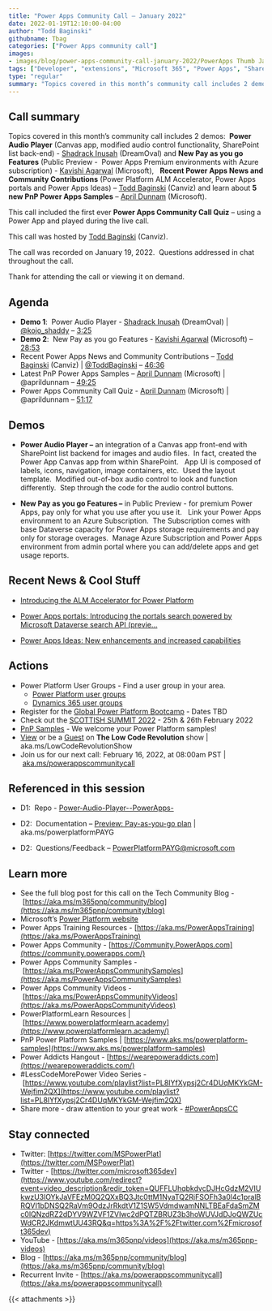 ```yaml
---
title: "Power Apps Community Call – January 2022"
date: 2022-01-19T12:10:00-04:00
author: "Todd Baginski"
githubname: Tbag
categories: ["Power Apps community call"]
images:
- images/blog/power-apps-community-call-january-2022/PowerApps Thumb January 2022.png
tags: ["Developer", "extensions", "Microsoft 365", "Power Apps", "SharePoint"]
type: "regular"
summary: "Topics covered in this month’s community call includes 2 demos:  Power Audio Player (Canvas app, modified audio control functionality, SharePoint list back-end) - Shadrack Inusah (DreamOval) and New Pay as you go Features (Public Preview -  Power Apps Premium environments with Azure subscription) - Kavishi Agarwal (Microsoft),  Recent Power Apps News and Community Contributions (Power Platform ALM Accelerator, Power Apps portals and Power Apps Ideas) – Todd Baginski (Canviz) and learn about 5 new PnP Power Apps Samples – April Dunnam (Microsoft).  This call included the first ever Power Apps Community Call Quiz – using a Power App and played during the live call.   This call was hosted by Todd Baginski (Canviz). The call was recorded on January 19, 2022.  Questions addressed in chat throughout the call."
---
```


## Call summary

Topics covered in this month’s community call includes 2 demos:  
**Power Audio Player** (Canvas app, modified audio control functionality, SharePoint list back-end) - [Shadrack Inusah](http://twitter.com/kojo_shaddy) (DreamOval) and 
**New Pay as you go Features** (Public Preview -  Power Apps Premium environments with Azure subscription) - [Kavishi Agarwal](https://www.linkedin.com/in/kavishi-agarwal-28507a51/) (Microsoft),  
**Recent Power Apps News and Community Contributions** (Power Platform ALM Accelerator, Power Apps portals and Power Apps Ideas) – [Todd Baginski](http://twitter.com/toddbaginski) (Canviz) and 
learn about **5 new PnP Power Apps Samples** – [April Dunnam](http://twitter.com/aprildunnam) (Microsoft).  

This call included the first ever **Power Apps Community Call Quiz** – using a Power App and played during the live call.   

This call was hosted by [Todd Baginski](http://twitter.com/toddbaginski) (Canviz). 

The call was recorded on January 19, 2022.  Questions addressed in chat throughout the call.   

Thank for attending the call or viewing it on demand. 

## Agenda

*   **Demo 1**:  Power Audio Player - [Shadrack Inusah](http://twitter.com/kojo_shaddy) (DreamOval) | [@kojo\_shaddy](/t5/user/viewprofilepage/user-id/1239826) – [3:25](https://youtu.be/ebT1Gi2Hzcs?t=205)
*   **Demo 2**:  New Pay as you go Features - [Kavishi Agarwal](https://www.linkedin.com/in/kavishi-agarwal-28507a51/) (Microsoft) – [28:53](https://youtu.be/ebT1Gi2Hzcs?t=1733)
*   Recent Power Apps News and Community Contributions – [Todd Baginski](http://twitter.com/toddbaginski) (Canviz) | [@ToddBaginski](/t5/user/viewprofilepage/user-id/720073) – [46:36](https://youtu.be/ebT1Gi2Hzcs?t=2796)
*   Latest PnP Power Apps Samples – [April Dunnam](http://twitter.com/aprildunnam) (Microsoft) | @aprildunnam – [49:25](https://youtu.be/ebT1Gi2Hzcs?t=2965)
*   Power Apps Community Call Quiz - [April Dunnam](http://twitter.com/aprildunnam) (Microsoft) | @aprildunnam – [51:17](https://youtu.be/ebT1Gi2Hzcs?t=3077)


## Demos

*   **Power Audio Player –** an integration of a Canvas app front-end with SharePoint list backend for images and audio files.  In fact, created the Power App Canvas app from within SharePoint.   App UI is composed of labels, icons, navigation, image containers, etc.  Used the layout template.  Modified out-of-box audio control to look and function differently.  Step through the code for the audio control buttons.        
    
*   **New Pay as you go Features –** in Public Preview - for premium Power Apps, pay only for what you use after you use it.   Link your Power Apps environment to an Azure Subscription.  The Subscription comes with base Dataverse capacity for Power Apps storage requirements and pay only for storage overages.  Manage Azure Subscription and Power Apps environment from admin portal where you can add/delete apps and get usage reports.      

## Recent News & Cool Stuff

*   [Introducing the ALM Accelerator for Power Platform](https://powerapps.microsoft.com/en-us/blog/introducing-the-alm-accelerator-for-power-platform/)
    
*   [Power Apps portals: Introducing the portals search powered by Microsoft Dataverse search API (previe...](https://powerapps.microsoft.com/en-us/blog/powerapps-portals-introducing-the-portals-search-powered-by-microsoft-dataverse-search-api-preview/)
    
*   [Power Apps Ideas: New enhancements and increased capabilities](https://powerapps.microsoft.com/en-us/blog/power-apps-ideas-new-enhancements-and-increased-capabilities/)


## Actions

*   Power Platform User Groups - Find a user group in your area. 
    *   [Power Platform user groups](https://powerusers.microsoft.com)
    *   [Dynamics 365 user groups](https://community.dynamics.com/usergroup/) 
*   Register for the [Global Power Platform Bootcamp](https://www.powerplatformbootcamp.com/) - Dates TBD
*   Check out the [SCOTTISH SUMMIT 2022](https://scottishsummit.com/) - 25th & 26th February 2022 
*   [PnP Samples](https://aka.ms/powerplatform-samples) - We welcome your Power Platform samples!
*   [View](https://aka.ms/LowCodeRevolutionShow) or be a [Guest](https://aka.ms/LowCodeRevolutionGuest) on **The Low Code Revolution** show | aka.ms/LowCodeRevolutionShow
*   Join us for our next call: February 16, 2022, at 08:00am PST | [aka.ms/powerappscommunitycall](https://aka.ms/powerappscommunitycall)

## Referenced in this session

*   D1:  Repo - [Power-Audio-Player--PowerApps-](https://github.com/KojoShaddy/Power-Audio-Player--PowerApps-) 
    
*   D2:  Documentation – [Preview: Pay-as-you-go plan](https://docs.microsoft.com/power-platform/admin/pay-as-you-go-overview) | aka.ms/powerplatformPAYG
    
*   D2:  Questions/Feedback – PowerPlatformPAYG@microsoft.com


## Learn more

*   See the full blog post for this call on the Tech Community Blog - [https://aka.ms/m365pnp/community/blog](https://aka.ms/m365pnp/community/blog)
*   Microsoft’s [Power Platform website](https://powerplatform.microsoft.com/)
*   Power Apps Training Resources - [https://aka.ms/PowerAppsTraining](https://aka.ms/PowerAppsTraining)
*   Power Apps Community - [https://Community.PowerApps.com](https://community.powerapps.com/)
*   Power Apps Community Samples - [https://aka.ms/PowerAppsCommunitySamples](https://aka.ms/PowerAppsCommunitySamples)
*   Power Apps Community Videos - [https://aka.ms/PowerAppsCommunityVideos](https://aka.ms/PowerAppsCommunityVideos)
*   PowerPlatformLearn Resources | [https://www.powerplatformlearn.academy](https://www.powerplatformlearn.academy/)
*   PnP Power Platform Samples | [https://www.aks.ms/powerplatform-samples](https://www.aks.ms/powerplatform-samples)
*   Power Addicts Hangout - [https://wearepoweraddicts.com](https://wearepoweraddicts.com/)
*   #LessCodeMorePower Video Series - [https://www.youtube.com/playlist?list=PL8IYfXypsj2Cr4DUqMKYkGM-Wejfim2QX](https://www.youtube.com/playlist?list=PL8IYfXypsj2Cr4DUqMKYkGM-Wejfim2QX)
*   Share more - draw attention to your great work - [#PowerAppsCC](https://twitter.com/hashtag/PowerAppsCC?src=hashtag_click)


## Stay connected

*   Twitter: [https://twitter.com/MSPowerPlat](https://twitter.com/MSPowerPlat)
*   Twitter - [https://twitter.com/microsoft365dev](https://www.youtube.com/redirect?event=video_description&redir_token=QUFFLUhqbkdvcDJHcGdzM2VIUkwzU3lOYkJaVFEzM0Q2QXxBQ3Jtc0ttM1NyaTQ2RjFSOFh3a0l4c1pralBRQVI1bDNSQ2RaVm9OdzJrRkdtV1Z1SW5VdmdwamNNLTBEaFdaSmZMc0lQNzdRZ2dDYV9WZVF1ZVIwc2dPQTZBRUZ3b3hoWUVJdDJoQWZUcWdCR2JKdmwtUU43RQ&q=https%3A%2F%2Ftwitter.com%2Fmicrosoft365dev)​
*   YouTube - [https://aka.ms/m365pnp/videos](https://aka.ms/m365pnp-videos)​
*   Blog - [https://aka.ms/m365pnp/community/blog](https://aka.ms/m365pnp/community/blog)
*   Recurrent Invite - [https://aka.ms/powerappscommunitycall](https://aka.ms/powerappscommunitycall)



{{< attachments >}}
